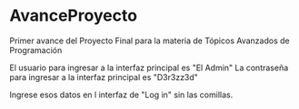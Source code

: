 # AvanceProyecto
Primer avance del Proyecto Final para la materia de Tópicos Avanzados de Programación

El usuario para ingresar a la interfaz principal es "El Admin"
La contraseña para ingresar a la interfaz principal es "D3r3zz3d"

Ingrese esos datos en l interfaz de "Log in" sin las comillas.
